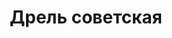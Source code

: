 ---
id: '10'
title: Дрель советская
description:
price: '150'
order: 10
default_thumbnail_image: images/IMG_20210204_145040_sm.jpg
default_original_image: images/IMG_20210204_145040.jpg
category: content/category/01electro.md
featured: true
layout: product
---